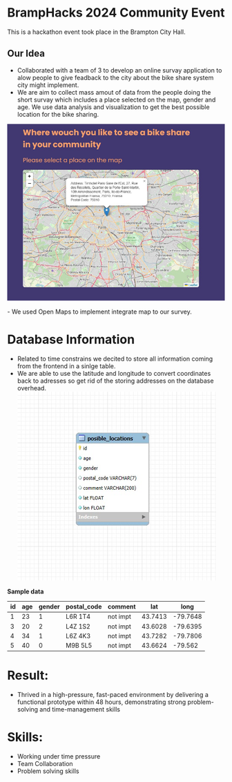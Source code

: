 # BrampHacks 2024 Community Event 
This is a hackathon event took place in the Brampton City Hall.
## Our Idea

- Collaborated with a team of 3 to develop an online survay application to alow people to give feadback to the city about the bike share system city might implement.
- We are aim to collect mass amout of data from the people doing the short survay which includes a place selected on the map, gender and age. We use data analysis and visualization to get the best possible location for the bike sharing.

<p align="center">
  <img src="https://raw.githubusercontent.com/P-pisiko/bramphacks-2024/refs/heads/main/img/map_.jpg" width="600" />
</p>
- We used Open Maps to implement integrate map to our survey. 

# Database Information
- Related to time constrains we decited to store all information coming from the frontend in a sinlge table.
- We are able to use the latitude and longitude to convert coordinates back to adresses so get rid of the storing addresses on the database overhead.
![image](https://raw.githubusercontent.com/P-pisiko/bramphacks-2024/refs/heads/main/MySQL-Database-Details/Table.jpg)

__Sample data__

| id | age | gender | postal_code | comment | lat | long |
| --- | --- | --- | --- | --- | --- | --- |
| 1 | 23 | 1 | L6R 1T4 | not impt | 43.7413 | -79.7648|
| 3 | 20 | 2 | L4Z 1S2 | not impt | 43.6028 |-79.6395 |
| 4 | 34 | 1 | L6Z 4K3 | not impt | 43.7282  | -79.7806 | 
| 5 | 40 | 0 | M9B 5L5  | not impt  | 43.6624  |-79.562  | 




# Result:
- Thrived in a high-pressure, fast-paced environment by delivering a functional prototype within 48 hours, demonstrating strong problem-solving and time-management skills

# Skills:
- Working under time pressure
- Team Collaboration
- Problem solving skills
